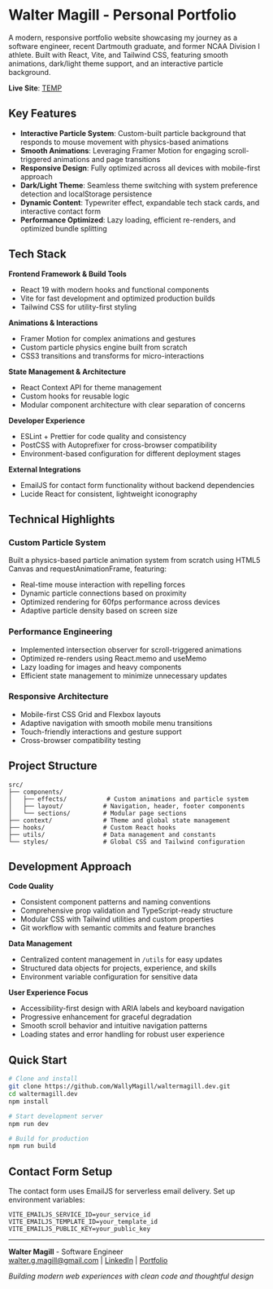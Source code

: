 # Walter Magill - Personal Portfolio

A modern, responsive portfolio website showcasing my journey as a software engineer, recent Dartmouth graduate, and former NCAA Division I athlete. Built with React, Vite, and Tailwind CSS, featuring smooth animations, dark/light theme support, and an interactive particle background.

**Live Site**: [TEMP](TEMP)

## Key Features

- **Interactive Particle System**: Custom-built particle background that responds to mouse movement with physics-based animations
- **Smooth Animations**: Leveraging Framer Motion for engaging scroll-triggered animations and page transitions
- **Responsive Design**: Fully optimized across all devices with mobile-first approach
- **Dark/Light Theme**: Seamless theme switching with system preference detection and localStorage persistence
- **Dynamic Content**: Typewriter effect, expandable tech stack cards, and interactive contact form
- **Performance Optimized**: Lazy loading, efficient re-renders, and optimized bundle splitting

## Tech Stack

**Frontend Framework & Build Tools**
- React 19 with modern hooks and functional components
- Vite for fast development and optimized production builds
- Tailwind CSS for utility-first styling

**Animations & Interactions**
- Framer Motion for complex animations and gestures
- Custom particle physics engine built from scratch
- CSS3 transitions and transforms for micro-interactions

**State Management & Architecture**
- React Context API for theme management
- Custom hooks for reusable logic
- Modular component architecture with clear separation of concerns

**Developer Experience**
- ESLint + Prettier for code quality and consistency
- PostCSS with Autoprefixer for cross-browser compatibility
- Environment-based configuration for different deployment stages

**External Integrations**
- EmailJS for contact form functionality without backend dependencies
- Lucide React for consistent, lightweight iconography

## Technical Highlights

### Custom Particle System
Built a physics-based particle animation system from scratch using HTML5 Canvas and requestAnimationFrame, featuring:
- Real-time mouse interaction with repelling forces
- Dynamic particle connections based on proximity
- Optimized rendering for 60fps performance across devices
- Adaptive particle density based on screen size

### Performance Engineering
- Implemented intersection observer for scroll-triggered animations
- Optimized re-renders using React.memo and useMemo
- Lazy loading for images and heavy components
- Efficient state management to minimize unnecessary updates

### Responsive Architecture
- Mobile-first CSS Grid and Flexbox layouts
- Adaptive navigation with smooth mobile menu transitions
- Touch-friendly interactions and gesture support
- Cross-browser compatibility testing

## Project Structure

```
src/
├── components/
│   ├── effects/           # Custom animations and particle system
│   ├── layout/           # Navigation, header, footer components  
│   └── sections/         # Modular page sections
├── context/              # Theme and global state management
├── hooks/                # Custom React hooks
├── utils/                # Data management and constants
└── styles/               # Global CSS and Tailwind configuration
```

## Development Approach

**Code Quality**
- Consistent component patterns and naming conventions
- Comprehensive prop validation and TypeScript-ready structure
- Modular CSS with Tailwind utilities and custom properties
- Git workflow with semantic commits and feature branches

**Data Management**
- Centralized content management in `/utils` for easy updates
- Structured data objects for projects, experience, and skills
- Environment variable configuration for sensitive data

**User Experience Focus**
- Accessibility-first design with ARIA labels and keyboard navigation
- Progressive enhancement for graceful degradation
- Smooth scroll behavior and intuitive navigation patterns
- Loading states and error handling for robust user experience

## Quick Start

```bash
# Clone and install
git clone https://github.com/WallyMagill/waltermagill.dev.git
cd waltermagill.dev
npm install

# Start development server
npm run dev

# Build for production
npm run build
```

## Contact Form Setup

The contact form uses EmailJS for serverless email delivery. Set up environment variables:

```env
VITE_EMAILJS_SERVICE_ID=your_service_id
VITE_EMAILJS_TEMPLATE_ID=your_template_id
VITE_EMAILJS_PUBLIC_KEY=your_public_key
```

---

**Walter Magill** - Software Engineer  
walter.g.magill@gmail.com | [LinkedIn](https://www.linkedin.com/in/walter-magill-40023a249/) | [Portfolio](TEMP)

*Building modern web experiences with clean code and thoughtful design*